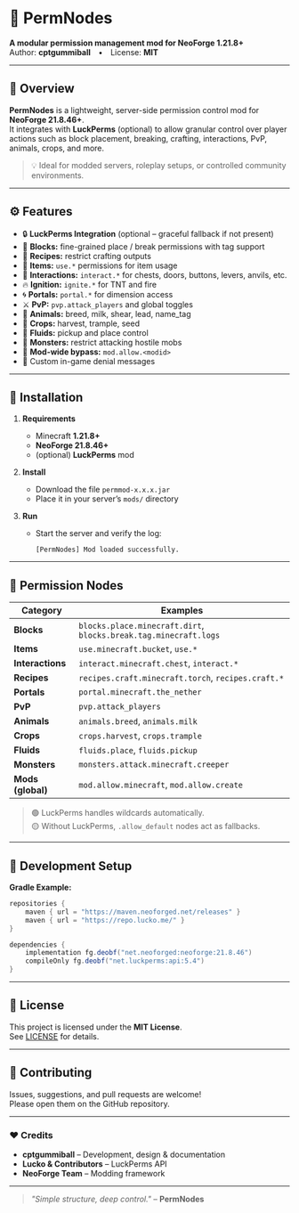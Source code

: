 # 🧩 PermNodes

**A modular permission management mod for NeoForge 1.21.8+**  
Author: **cptgummiball** • License: **MIT**

---

## 📖 Overview

**PermNodes** is a lightweight, server-side permission control mod for **NeoForge 21.8.46+**.  
It integrates with **LuckPerms** (optional) to allow granular control over player actions such as block placement, breaking, crafting, interactions, PvP, animals, crops, and more.

> 💡 Ideal for modded servers, roleplay setups, or controlled community environments.

---

## ⚙️ Features

- 🔒 **LuckPerms Integration** (optional – graceful fallback if not present)  
- 🧱 **Blocks:** fine-grained place / break permissions with tag support  
- 🧰 **Recipes:** restrict crafting outputs  
- 🎒 **Items:** `use.*` permissions for item usage  
- 🚪 **Interactions:** `interact.*` for chests, doors, buttons, levers, anvils, etc.  
- 🔥 **Ignition:** `ignite.*` for TNT and fire  
- 🌀 **Portals:** `portal.*` for dimension access  
- ⚔️ **PvP:** `pvp.attack_players` and global toggles  
- 🐄 **Animals:** breed, milk, shear, lead, name_tag  
- 🌾 **Crops:** harvest, trample, seed  
- 🌊 **Fluids:** pickup and place control  
- 👾 **Monsters:** restrict attacking hostile mobs  
- 🧩 **Mod-wide bypass:** `mod.allow.<modid>`  
- 💬 Custom in-game denial messages  

---

## 🔧 Installation

1. **Requirements**
   - Minecraft **1.21.8+**
   - **NeoForge 21.8.46+**
   - (optional) **LuckPerms** mod

2. **Install**
   - Download the file `permmod-x.x.x.jar`
   - Place it in your server’s `mods/` directory

3. **Run**
   - Start the server and verify the log:
     ```
     [PermNodes] Mod loaded successfully.
     ```

---

## 🔑 Permission Nodes

| Category | Examples |
|-----------|-----------|
| **Blocks** | `blocks.place.minecraft.dirt`, `blocks.break.tag.minecraft.logs` |
| **Items** | `use.minecraft.bucket`, `use.*` |
| **Interactions** | `interact.minecraft.chest`, `interact.*` |
| **Recipes** | `recipes.craft.minecraft.torch`, `recipes.craft.*` |
| **Portals** | `portal.minecraft.the_nether` |
| **PvP** | `pvp.attack_players` |
| **Animals** | `animals.breed`, `animals.milk` |
| **Crops** | `crops.harvest`, `crops.trample` |
| **Fluids** | `fluids.place`, `fluids.pickup` |
| **Monsters** | `monsters.attack.minecraft.creeper` |
| **Mods (global)** | `mod.allow.minecraft`, `mod.allow.create` |

> 🟢 LuckPerms handles wildcards automatically.  
> 🟡 Without LuckPerms, `.allow_default` nodes act as fallbacks.

---

## 🧩 Development Setup

**Gradle Example:**
```groovy
repositories {
    maven { url = "https://maven.neoforged.net/releases" }
    maven { url = "https://repo.lucko.me/" }
}

dependencies {
    implementation fg.deobf("net.neoforged:neoforge:21.8.46")
    compileOnly fg.deobf("net.luckperms:api:5.4")
}
```

---

## 📜 License

This project is licensed under the **MIT License**.  
See [LICENSE](./LICENSE) for details.

---

## 🤝 Contributing

Issues, suggestions, and pull requests are welcome!  
Please open them on the GitHub repository.

---

### ❤️ Credits

- **cptgummiball** – Development, design & documentation  
- **Lucko & Contributors** – LuckPerms API  
- **NeoForge Team** – Modding framework  

---

> _"Simple structure, deep control."_ – **PermNodes**
